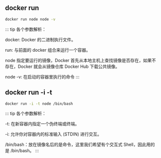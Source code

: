 ## docker run

```bash
docker run node node -v
```

::: tip
各个参数解析：

docker: Docker 的二进制执行文件。

run: 与前面的 docker 组合来运行一个容器。

node 指定要运行的镜像，Docker 首先从本地主机上查找镜像是否存在，如果不存在，Docker 就会从镜像仓库 Docker Hub 下载公共镜像。

node -v: 在启动的容器里执行的命令
:::

## docker run -i -t

```bash
docker run -i -t node /bin/bash
```

::: tip
各个参数解析：

-t: 在新容器内指定一个伪终端或终端。

-i: 允许你对容器内的标准输入 (STDIN) 进行交互。

/bin/bash：放在镜像名后的是命令，这里我们希望有个交互式 Shell，因此用的是 /bin/bash。
:::